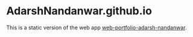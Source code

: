 # AdarshNandanwar.github.io
This is a static version of the web app [web-portfolio-adarsh-nandanwar](https://github.com/AdarshNandanwar/web-portfolio-adarsh-nandanwar).